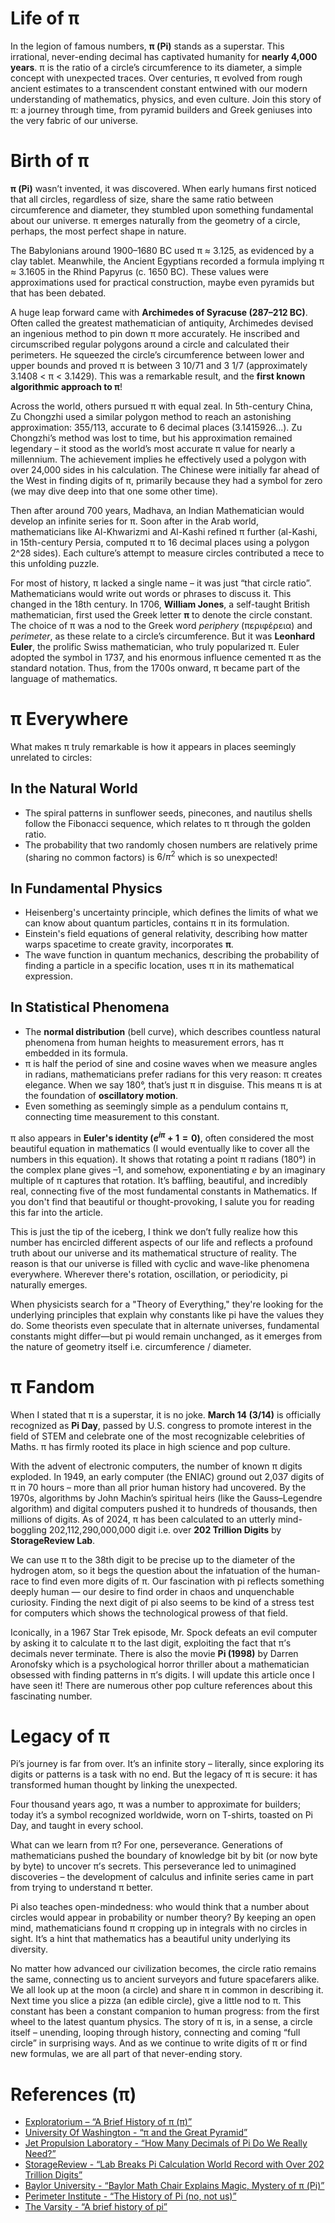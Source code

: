 # Life of π

In the legion of famous numbers, **π (Pi)** stands as a superstar. This irrational, never-ending decimal has captivated humanity for **nearly 4,000 years**. π is the ratio of a circle’s circumference to its diameter, a simple concept with unexpected traces. Over centuries, π evolved from rough ancient estimates to a transcendent constant entwined with our modern understanding of mathematics, physics, and even culture. Join this story of π: a journey through time, from pyramid builders and Greek geniuses into the very fabric of our universe.

# Birth of π

**π (Pi)** wasn’t invented, it was discovered. When early humans first noticed that all circles, regardless of size, share the same ratio between circumference and diameter, they stumbled upon something fundamental about our universe. π emerges naturally from the geometry of a circle, perhaps, the most perfect shape in nature.

The Babylonians around 1900–1680 BC used π ≈ 3.125, as evidenced by a clay tablet. Meanwhile, the Ancient Egyptians recorded a formula implying π ≈ 3.1605 in the Rhind Papyrus (c. 1650 BC). These values were approximations used for practical construction, maybe even pyramids but that has been debated.

A huge leap forward came with **Archimedes of Syracuse (287–212 BC)**. Often called the greatest mathematician of antiquity, Archimedes devised an ingenious method to pin down π more accurately. He inscribed and circumscribed regular polygons around a circle and calculated their perimeters. He squeezed the circle’s circumference between lower and upper bounds and proved π is between 3 10/71 and 3 1/7 (approximately 3.1408 < π < 3.1429). This was a remarkable result, and the **first known algorithmic approach to π**!

Across the world, others pursued π with equal zeal. In 5th-century China, Zu Chongzhi used a similar polygon method to reach an astonishing approximation: 355/113, accurate to 6 decimal places (3.1415926...). Zu Chongzhi’s method was lost to time, but his approximation remained legendary – it stood as the world’s most accurate π value for nearly a millennium. The achievement implies he effectively used a polygon with over 24,000 sides in his calculation. The Chinese were initially far ahead of the West in finding digits of π, primarily because they had a symbol for zero (we may dive deep into that one some other time).

Then after around 700 years, Madhava, an Indian Mathematician would develop an infinite series for π. Soon after in the Arab world, mathematicians like Al-Khwarizmi and Al-Kashi refined π further (al-Kashi, in 15th-century Persia, computed π to 16 decimal places using a polygon 2^28 sides). Each culture’s attempt to measure circles contributed a πece to this unfolding puzzle.

For most of history, π lacked a single name – it was just “that circle ratio”. Mathematicians would write out words or phrases to discuss it. This changed in the 18th century. In 1706, **William Jones**, a self-taught British mathematician, first used the Greek letter **π** to denote the circle constant. The choice of π was a nod to the Greek word *periphery* (περιφέρεια) and *perimeter*, as these relate to a circle’s circumference. But it was **Leonhard Euler**, the prolific Swiss mathematician, who truly popularized π. Euler adopted the symbol in 1737, and his enormous influence cemented π as the standard notation. Thus, from the 1700s onward, π became part of the language of mathematics.

# π Everywhere

What makes π truly remarkable is how it appears in places seemingly unrelated to circles:

## In the Natural World
* The spiral patterns in sunflower seeds, pinecones, and nautilus shells follow the Fibonacci sequence, which relates to π through the golden ratio.
* The probability that two randomly chosen numbers are relatively prime (sharing no common factors) is $6/π^2$ which is so unexpected!

## In Fundamental Physics
* Heisenberg's uncertainty principle, which defines the limits of what we can know about quantum particles, contains π in its formulation.
* Einstein's field equations of general relativity, describing how matter warps spacetime to create gravity, incorporates **π**.
* The wave function in quantum mechanics, describing the probability of finding a particle in a specific location, uses π in its mathematical expression.

## In Statistical Phenomena
* The **normal distribution** (bell curve), which describes countless natural phenomena from human heights to measurement errors, has π embedded in its formula.
* π is half the period of sine and cosine waves when we measure angles in radians, mathematicians prefer radians for this very reason: π creates elegance. When we say 180°, that’s just π in disguise. This means π is at the foundation of **oscillatory motion**.
* Even something as seemingly simple as a pendulum contains π, connecting time measurement to this constant.

π also appears in **Euler's identity ($e^{iπ} + 1 = 0$)**, often considered the most beautiful equation in mathematics (I would eventually like to cover all the numbers in this equation). It shows that rotating a point π radians (180°) in the complex plane gives –1, and somehow, exponentiating $e$ by an imaginary multiple of π captures that rotation. It’s baffling, beautiful, and incredibly real, connecting five of the most fundamental constants in Mathematics. If you don't find that beautiful or thought-provoking, I salute you for reading this far into the article.

This is just the tip of the iceberg, I think we don’t fully realize how this number has encircled different aspects of our life and reflects a profound truth about our universe and its mathematical structure of reality. The reason is that our universe is filled with cyclic and wave-like phenomena everywhere. Wherever there's rotation, oscillation, or periodicity, pi naturally emerges.

When physicists search for a "Theory of Everything," they're looking for the underlying principles that explain why constants like pi have the values they do. Some theorists even speculate that in alternate universes, fundamental constants might differ—but pi would remain unchanged, as it emerges from the nature of geometry itself i.e. circumference / diameter.

# π Fandom

When I stated that π is a superstar, it is no joke. **March 14 (3/14)** is officially recognized as **Pi Day**, passed by U.S. congress to promote interest in the field of STEM and celebrate one of the most recognizable celebrities of Maths. π has firmly rooted its place in high science and pop culture.

With the advent of electronic computers, the number of known π digits exploded. In 1949, an early computer (the ENIAC) ground out 2,037 digits of π in 70 hours – more than all prior human history had uncovered. By the 1970s, algorithms by John Machin’s spiritual heirs (like the Gauss–Legendre algorithm) and digital computers pushed it to hundreds of thousands, then millions of digits. As of 2024, π has been calculated to an utterly mind-boggling 202,112,290,000,000 digit i.e. over **202 Trillion Digits** by **StorageReview Lab**.

We can use π to the 38th digit to be precise up to the diameter of the hydrogen atom, so it begs the question about the infatuation of the human-race to find even more digits of π. Our fascination with pi reflects something deeply human — our desire to find order in chaos and unquenchable curiosity. Finding the next digit of pi also seems to be kind of a stress test for computers which shows the technological prowess of that field.

Iconically, in a 1967 Star Trek episode, Mr. Spock defeats an evil computer by asking it to calculate π to the last digit, exploiting the fact that π’s decimals never terminate. There is also the movie **Pi (1998)** by Darren Aronofsky which is a psychological horror thriller about a mathematician obsessed with finding patterns in π’s digits. I will update this article once I have seen it! There are numerous other pop culture references about this fascinating number.

# Legacy of π

Pi’s journey is far from over. It’s an infinite story – literally, since exploring its digits or patterns is a task with no end. But the legacy of π is secure: it has transformed human thought by linking the unexpected.

Four thousand years ago, π was a number to approximate for builders; today it’s a symbol recognized worldwide, worn on T-shirts, toasted on Pi Day, and taught in every school.

What can we learn from π? For one, perseverance. Generations of mathematicians pushed the boundary of knowledge bit by bit (or now byte by byte) to uncover π’s secrets. This perseverance led to unimagined discoveries – the development of calculus and infinite series came in part from trying to understand π better.

Pi also teaches open-mindedness: who would think that a number about circles would appear in probability or number theory? By keeping an open mind, mathematicians found π cropping up in integrals with no circles in sight. It’s a hint that mathematics has a beautiful unity underlying its diversity.

No matter how advanced our civilization becomes, the circle ratio remains the same, connecting us to ancient surveyors and future spacefarers alike. We all look up at the moon (a circle) and share π in common in describing it. Next time you slice a pizza (an edible circle), give a little nod to π. This constant has been a constant companion to human progress: from the first wheel to the latest quantum physics. The story of π is, in a sense, a circle itself – unending, looping through history, connecting and coming “full circle” in surprising ways. And as we continue to write digits of π or find new formulas, we are all part of that never-ending story.

# References (π)

* [Exploratorium – “A Brief History of π (π)”](https://www.exploratorium.edu/pi/history-of-pi)
* [University Of Washington - “π and the Great Pyramid”](https://sites.math.washington.edu/~greenber/PiPyr.html)
* [Jet Propulsion Laboratory - “How Many Decimals of Pi Do We Really Need?”](https://www.jpl.nasa.gov/edu/news/how-many-decimals-of-pi-do-we-really-need/)
* [StorageReview - “Lab Breaks Pi Calculation World Record with Over 202 Trillion Digits”](https://www.storagereview.com/news/storagereview-lab-breaks-pi-calculation-world-record-with-over-202-trillion-digits)
* [Baylor University - “Baylor Math Chair Explains Magic, Mystery of π (Pi)”](https://news.web.baylor.edu/news/story/2024/magic-and-mystery-p-pi)
* [Perimeter Institute - “The History of Pi (no, not us)”](https://perimeterinstitute.ca/news/history-pi-no-not-us)
* [The Varsity - “A brief history of pi”](https://thevarsity.ca/2022/03/13/pi-day-2022/)